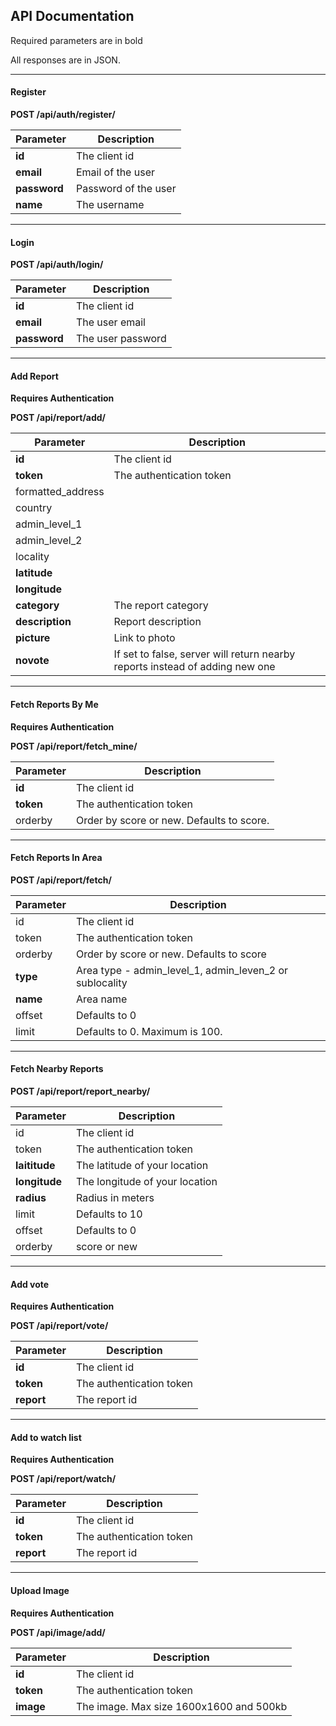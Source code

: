 ## API Documentation

Required parameters are in bold

All responses are in JSON.

---
#### Register

__POST /api/auth/register/__

Parameter 		| Description
----------------|---------------------
__id__			| The client id
__email__		| Email of the user
__password__	| Password of the user
__name__ 		| The username

---
#### Login

__POST /api/auth/login/__

Parameter		| Description
----------------|------------------
__id__			| The client id
__email__ 		| The user email
__password__ 	| The user password

---
#### Add Report

__Requires Authentication__

__POST /api/report/add/__

Parameter				| Description
------------------------|------------------
__id__					| The client id
__token__ 				| The authentication token
formatted_address	 	| 
country					| 
admin_level_1			|
admin_level_2			|
locality				|
__latitude__			|
__longitude__			|
__category__			| The report category
__description__			| Report description
__picture__				| Link to photo
__novote__				| If set to false, server will return nearby reports instead of adding new one

---
#### Fetch Reports By Me

__Requires Authentication__

__POST /api/report/fetch_mine/__

Parameter				| Description
------------------------|------------------
__id__					| The client id
__token__ 				| The authentication token
orderby					| Order by score or new. Defaults to score.

---
#### Fetch Reports In Area

__POST /api/report/fetch/__

Parameter				| Description
------------------------|------------------
id						| The client id
token 					| The authentication token
orderby					| Order by score or new. Defaults to score
__type__				| Area type - admin_level_1, admin_leven_2 or sublocality
__name__				| Area name
offset					| Defaults to 0
limit					| Defaults to 0. Maximum is 100.

---
#### Fetch Nearby Reports

__POST /api/report/report_nearby/__

Parameter				| Description
------------------------|------------------
id						| The client id
token 					| The authentication token
__laititude__			| The latitude of your location
__longitude__			| The longitude of your location
__radius__				| Radius in meters
limit					| Defaults to 10
offset					| Defaults to 0
orderby					| score or new

---
#### Add vote

__Requires Authentication__

__POST /api/report/vote/__

Parameter				| Description
------------------------|------------------
__id__					| The client id
__token__ 				| The authentication token
__report__				| The report id

---
#### Add to watch list

__Requires Authentication__

__POST /api/report/watch/__

Parameter				| Description
------------------------|------------------
__id__					| The client id
__token__ 				| The authentication token
__report__				| The report id

---
#### Upload Image

__Requires Authentication__

__POST /api/image/add/__

Parameter				| Description
------------------------|------------------
__id__					| The client id
__token__ 				| The authentication token
__image__				| The image. Max size 1600x1600 and 500kb

